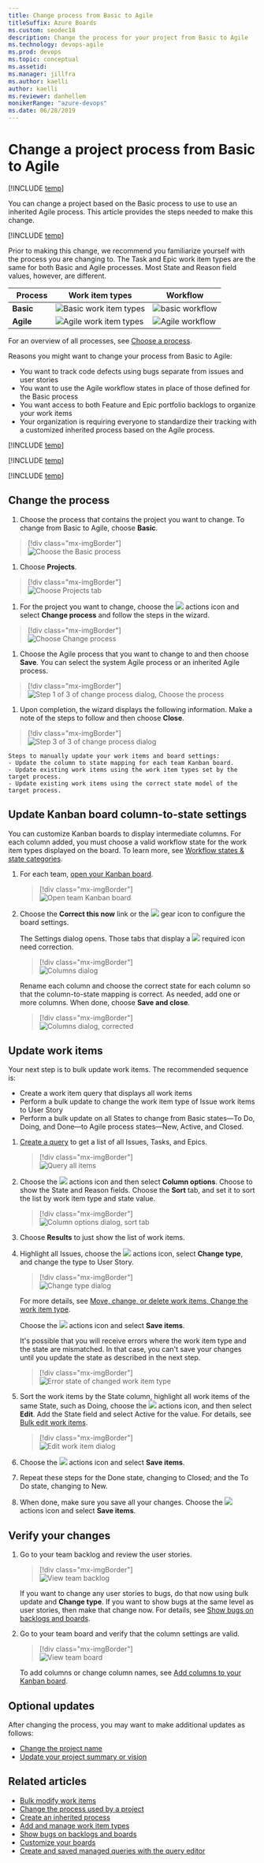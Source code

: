 ```yaml
---
title: Change process from Basic to Agile
titleSuffix: Azure Boards
ms.custom: seodec18
description: Change the process for your project from Basic to Agile
ms.technology: devops-agile
ms.prod: devops
ms.topic: conceptual
ms.assetid:
ms.manager: jillfra
ms.author: kaelli
author: kaelli
ms.reviewer: danhellem
monikerRange: "azure-devops"
ms.date: 06/28/2019
---
```


# Change a project process from Basic to Agile

[!INCLUDE [temp](../../../_shared/version-vsts-only.md)]

You can change a project based on the Basic process to use to use an inherited Agile process.  This article provides the steps needed to make this change. 

[!INCLUDE [temp](../_shared/cloud-only-feature.md)]

Prior to making this change, we recommend you familiarize yourself with the process you are changing to. The Task and Epic work item types are the same for both Basic and Agile processes. Most State and Reason field values, however, are different.

|  Process | Work item types | Workflow |
|------|---------|---------|
|**Basic** | ![Basic work item types](../../../boards/get-started/_img/about-boards/basic-process-epics-issues-tasks-2.png)|![basic workflow](../../../boards/get-started/_img/track-issues/basic-process-workflow.png)|
|**Agile** | ![Agile work item types](_img/scrum-to-agile/agile-process-plan-wits.png)|![Agile workflow](../../../boards/get-started/_img/about-boards/agile-process-workflow.png)|

For an overview of all processes, see [Choose a process](../../../boards/work-items/guidance/choose-process.md).

Reasons you might want to change your process from Basic to Agile:

- You want to track code defects using bugs separate from issues and user stories
- You want to use the Agile workflow states in place of those defined for the Basic process
- You want access to both Feature and Epic portfolio backlogs to organize your work items
- Your organization is requiring everyone to standardize their tracking with a customized inherited process based on the Agile process.

[!INCLUDE [temp](../_shared/change-process-manual-steps.md)]

<!--- QUESTION: What happens to Analytics data when you do this change?  -->

[!INCLUDE [temp](../_shared/prerequisites-change-process.md)]

[!INCLUDE [temp](../_shared/open-process-admin-context-ts-only.md)]

## Change the process

1. Choose the process that contains the project you want to change. To change from Basic to Agile, choose **Basic**.

> [!div class="mx-imgBorder"]  
> ![Choose the Basic process](_img/change-process/choose-basic-process.png)

1. Choose **Projects**.

> [!div class="mx-imgBorder"]  
> ![Choose Projects tab](_img/change-process/choose-basic-process-projects.png)

1. For the project you want to change, choose the ![ ](../../../_img/icons/actions-icon.png) actions icon and select **Change process** and follow the steps in the wizard.

> [!div class="mx-imgBorder"]  
> ![Choose Change process](_img/change-process/change-process-basic-to-agile.png)

1. Choose the Agile process that you want to change to and then choose **Save**. You can select the system Agile process or an inherited Agile process.

> [!div class="mx-imgBorder"]  
> ![Step 1 of 3 of change process dialog, Choose the process](_img/change-process/change-process-basic-to-agile-wizard-choose-agile.png)

1. Upon completion, the wizard displays the following information. Make a note of the steps to follow and then choose **Close**.

> [!div class="mx-imgBorder"]  
> ![Step 3 of 3 of change process dialog](_img/change-process/change-process-basic-to-agile-wizard-choose-agile-complete.png)

    Steps to manually update your work items and board settings:
    - Update the column to state mapping for each team Kanban board.
    - Update existing work items using the work item types set by the target process.
    - Update existing work items using the correct state model of the target process.

## Update Kanban board column-to-state settings

You can customize Kanban boards to display intermediate columns. For each column added, you must choose a valid workflow state for the work item types displayed on the board. To learn more, see [Workflow states & state categories](../../../boards/work-items/workflow-and-state-categories.md).

1. For each team, [open your Kanban board](../../../boards/get-started/plan-track-work.md).

   > [!div class="mx-imgBorder"]  
   > ![Open team Kanban board](_img/change-process/open-kanban-board.png)

1. Choose the **Correct this now** link or the ![ ](../../../_img/icons/blue-gear.png) gear icon to configure the board settings.

   The Settings dialog opens. Those tabs that display a ![ ](../../../_img/icons/required-icon.png) required icon need correction.

   > [!div class="mx-imgBorder"]  
   > ![Columns dialog](_img/change-process/kanban-stories-column-settings-to-correct.png)

   Rename each column and choose the correct state for each column so that the column-to-state mapping is correct. As needed, add one or more columns. When done, choose **Save and close**.

   > [!div class="mx-imgBorder"]  
   > ![Columns dialog, corrected](_img/change-process/kanban-stories-column-settings-corrected.png)

<!---
  > [!div class="mx-imgBorder"]
  > ![Wizard](_img/change-process/change-process-basic-to-agile-wizard.gif)

5. Update the [board settings](../../../boards/get-started/customize-boards.md) for each board so that the column to state mapping is correct.

  > [!div class="mx-imgBorder"]
  > ![Scrum Inherited WITs](_img/change-process/change-process-basic-to-agile-board-config.gif)

-->

## Update work items

Your next step is to bulk update work items. The recommended sequence is:

- Create a work item query that displays all work items
- Perform a bulk update to change the work item type of Issue work items to User Story
- Perform a bulk update on all States to change from Basic states&mdash;To Do, Doing, and Done&mdash;to Agile process states&mdash;New, Active, and Closed.

1. [Create a query](../../../boards/queries/using-queries.md) to get a list of all Issues, Tasks, and Epics.

   > [!div class="mx-imgBorder"]  
   > ![Query all items](_img/change-process/query-basic-items.png)

1. Choose the ![ ](../../../_img/icons/actions-icon.png) actions icon and then select **Column options**. Choose to show the State and Reason fields. Choose the **Sort** tab, and set it to sort the list by work item type and state value.

   > [!div class="mx-imgBorder"]  
   > ![Column options dialog, sort tab](_img/change-process/query-column-sort.png)

1. Choose **Results** to just show the list of work items.

1. Highlight all Issues, choose the ![ ](../../../_img/icons/actions-icon.png) actions icon, select **Change type**, and change the type to User Story.

   > [!div class="mx-imgBorder"]  
   > ![Change type dialog](_img/change-process/change-type-to-user-story.png)

   For more details, see [Move, change, or delete work items, Change the work item type](../../../boards/backlogs/remove-delete-work-items.md#change-the-work-item-type).

   Choose the ![ ](../../../_img/icons/actions-icon.png) actions icon and select **Save items**.

   It's possible that you will receive errors where the work item type and the state are mismatched. In that case, you can't save your changes until you update the state as described in the next step.

   > [!div class="mx-imgBorder"]  
   > ![Error state of changed work item type](_img/change-process/error-mismatch-type-state.png)

1. Sort the work items by the State column, highlight all work items of the same State, such as Doing, choose the ![ ](../../../_img/icons/actions-icon.png) actions icon, and then select **Edit**. Add the State field and select Active for the value. For details, see [Bulk edit work items](../../../boards/backlogs/bulk-modify-work-items.md).

   > [!div class="mx-imgBorder"]  
   > ![Edit work item dialog](_img/change-process/edit-doing-work-item-state.png)

1. Choose the ![ ](../../../_img/icons/actions-icon.png) actions icon and select **Save items**.

1. Repeat these steps for the Done state, changing to Closed; and the To Do state, changing to New.

1. When done, make sure you save all your changes. Choose the ![ ](../../../_img/icons/actions-icon.png) actions icon and select **Save items**.

<!---

  > [!div class="mx-imgBorder"]  
  > ![Update Work Items](_img/change-process/change-process-basic-to-agile-update-work-items.gif)

-->

## Verify your changes

1. Go to your team backlog and review the user stories.

   > [!div class="mx-imgBorder"]  
   > ![View team backlog](_img/change-process/backlog-basic-to-agile.png)

   If you want to change any user stories to bugs, do that now using bulk update and **Change type**. If you want to show bugs at the same level as user stories, then make that change now. For details, see [Show bugs on backlogs and boards](../show-bugs-on-backlog.md).

1. Go to your team board and verify that the column settings are valid.

   > [!div class="mx-imgBorder"]  
   > ![View team board](_img/change-process/board-user-story.png)

   To add columns or change column names, see [Add columns to your Kanban board](../../../boards/boards/add-columns.md).

## Optional updates

After changing the process, you may want to make additional updates as follows:

- [Change the project name](../../../organizations/projects/rename-project.md)
- [Update your project summary or vision](../../../organizations/projects/project-vision-status.md)

## Related articles

- [Bulk modify work items](../../../boards/backlogs/bulk-modify-work-items.md)
- [Change the process used by a project](./manage-process.md#change-the-process-used-by-a-project)
- [Create an inherited process](./manage-process.md#create-an-inherited-process)
- [Add and manage work item types](./customize-process-wit.md)
- [Show bugs on backlogs and boards](../show-bugs-on-backlog.md)
- [Customize your boards](../../../boards/get-started/customize-boards.md)
- [Create and saved managed queries with the query editor](../../../boards/queries/using-queries.md)
